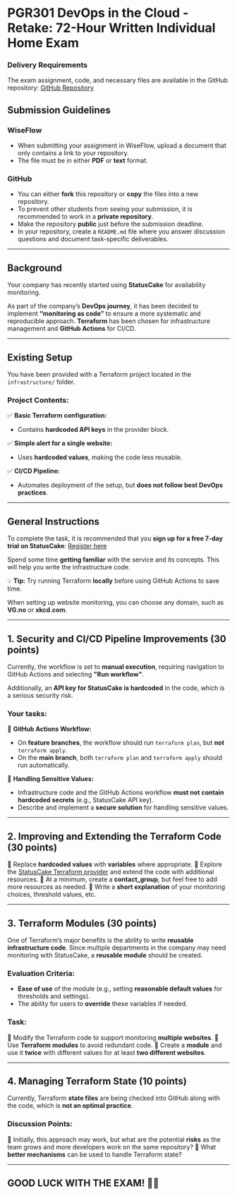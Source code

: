 # PGR301 DevOps in the Cloud - Retake: 72-Hour Written Individual Home Exam

### Delivery Requirements
The exam assignment, code, and necessary files are available in the GitHub repository:
[GitHub Repository](https://github.com/glennbechdevops/eksamen-2025-konte)

## Submission Guidelines
### WiseFlow
- When submitting your assignment in WiseFlow, upload a document that only contains a link to your repository.
- The file must be in either **PDF** or **text** format.

### GitHub
- You can either **fork** this repository or **copy** the files into a new repository.
- To prevent other students from seeing your submission, it is recommended to work in a **private repository**.
- Make the repository **public** just before the submission deadline.
- In your repository, create a `README.md` file where you answer discussion questions and document task-specific deliverables.

---

## Background
Your company has recently started using **StatusCake** for availability monitoring.

As part of the company’s **DevOps journey**, it has been decided to implement **“monitoring as code”** to ensure a more systematic and reproducible approach. **Terraform** has been chosen for infrastructure management and **GitHub Actions** for CI/CD.

---

## Existing Setup
You have been provided with a Terraform project located in the `infrastructure/` folder.

### Project Contents:
✅ **Basic Terraform configuration:**
- Contains **hardcoded API keys** in the provider block.

✅ **Simple alert for a single website:**
- Uses **hardcoded values**, making the code less reusable.

✅ **CI/CD Pipeline:**
- Automates deployment of the setup, but **does not follow best DevOps practices**.

---

## General Instructions
To complete the task, it is recommended that you **sign up for a free 7-day trial on StatusCake**:
[Register here](https://www.statuscake.com)

Spend some time **getting familiar** with the service and its concepts. This will help you write the infrastructure code.

💡 **Tip:** Try running Terraform **locally** before using GitHub Actions to save time.

When setting up website monitoring, you can choose any domain, such as **VG.no** or **xkcd.com**.

---

## 1. Security and CI/CD Pipeline Improvements (30 points)
Currently, the workflow is set to **manual execution**, requiring navigation to GitHub Actions and selecting **"Run workflow"**.

Additionally, an **API key for StatusCake is hardcoded** in the code, which is a serious security risk.

### Your tasks:
🔹 **GitHub Actions Workflow:**
- On **feature branches**, the workflow should run `terraform plan`, but **not** `terraform apply`.
- On the **main branch**, both `terraform plan` and `terraform apply` should run automatically.

🔹 **Handling Sensitive Values:**
- Infrastructure code and the GitHub Actions workflow **must not contain hardcoded secrets** (e.g., StatusCake API key).
- Describe and implement a **secure solution** for handling sensitive values.

---

## 2. Improving and Extending the Terraform Code (30 points)
🔹 Replace **hardcoded values** with **variables** where appropriate.
🔹 Explore the [StatusCake Terraform provider](https://registry.terraform.io/providers/StatusCakeDev/statuscake/latest/docs) and extend the code with additional resources.
🔹 At a minimum, create a **contact_group**, but feel free to add more resources as needed.
🔹 Write a **short explanation** of your monitoring choices, threshold values, etc.

---

## 3. Terraform Modules (30 points)
One of Terraform’s major benefits is the ability to write **reusable infrastructure code**. Since multiple departments in the company may need monitoring with StatusCake, a **reusable module** should be created.

### Evaluation Criteria:
- **Ease of use** of the module (e.g., setting **reasonable default values** for thresholds and settings).
- The ability for users to **override** these variables if needed.

### Task:
🔹 Modify the Terraform code to support monitoring **multiple websites**.
🔹 Use **Terraform modules** to avoid redundant code.
🔹 Create a **module** and use it **twice** with different values for at least **two different websites**.

---

## 4. Managing Terraform State (10 points)
Currently, Terraform **state files** are being checked into GitHub along with the code, which is **not an optimal practice**.

### Discussion Points:
🔹 Initially, this approach may work, but what are the potential **risks** as the team grows and more developers work on the same repository?
🔹 What **better mechanisms** can be used to handle Terraform state?

---

## GOOD LUCK WITH THE EXAM! 🎯🚀
